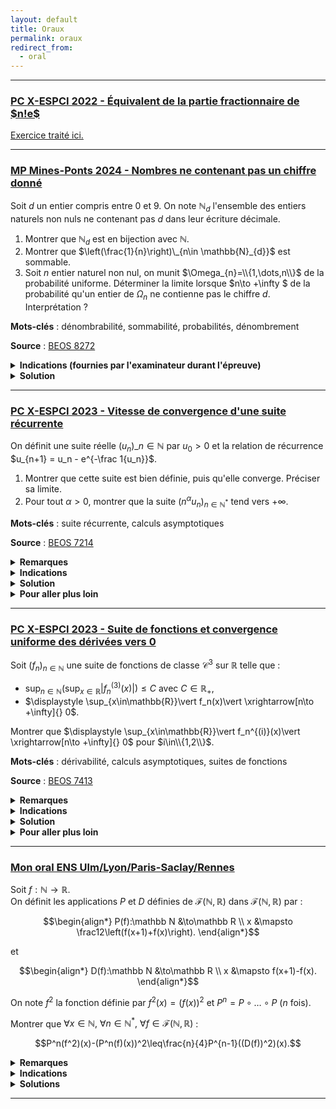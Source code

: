 ```yaml
---
layout: default
title: Oraux
permalink: oraux
redirect_from:
  - oral
---
```


---

<h3 id="beos-6933-2">
  <a href="#beos-6933-2" class="header">
  PC X-ESPCI 2022 - Équivalent de la partie fractionnaire de $n!e$</a>
</h3>

[Exercice traité ici.](calculs-asymptotiques#equivalent-partie-fractionnaire-n-e)

---

<h3 id="beos-8272">
  <a href="#beos-8272" class="header">
  MP Mines-Ponts 2024 - Nombres ne contenant pas un chiffre donné</a>
</h3>

Soit $d$ un entier compris entre 0 et 9. On note $\mathbb{N}_{d}$ l'ensemble des entiers naturels non nuls ne contenant pas $d$ dans leur écriture décimale.

1. Montrer que $\mathbb{N}_{d}$ est en bijection avec $\mathbb{N}$.
2. Montrer que $\left(\frac{1}{n}\right)\_{n\in \mathbb{N}_{d}}$ est sommable.
3. Soit $n$ entier naturel non nul, on munit $\Omega_{n}=\\{1,\dots,n\\}$ de la probabilité uniforme. Déterminer la limite lorsque $n\to +\infty $ de la probabilité qu'un entier de $\Omega_{n}$ ne contienne pas le chiffre $d$. Interprétation ?

**Mots-clés** : dénombrabilité, sommabilité, probabilités, dénombrement

**Source** : <a href="https://beos.prepas.org/sujet.php?id=8272" target="_blank">BEOS 8272</a>

<details>
  <summary><b>Indications (fournies par l'examinateur durant l'épreuve)</b></summary>
    <ol>
      <li>Penser à la dénombrabilité.</li>
      <li>Trouver une partition bien choisie de $\mathbb{N}_{d}$.</li>
      <li>Raisonner en termes de cardinalités.</li>
    </ol>
</details>

<details>
  <summary><b>Solution</b></summary>
    <ol>
      <li>
        $\mathbb{N}_{d}$ est clairement une partie infinie de $\mathbb{N}$, donc $\mathbb{N}_{d}$ est dénombrable, i.e. en bijection avec $\mathbb{N}$.
      </li>
      <li>
        Soit $m\in\mathbb{N}^*$ et comptons (grossièrement) le nombre d'entiers de $\mathbb{N}_{d}$ à $m$ chiffres.<br>
        Pour chaque chiffre, on a au plus 9 choix (car on ne peut pas choisir $d$), donc il y a au plus $9^m$ entiers de $\mathbb{N}_{d}$ à $m$ chiffres.<br>
        <ol> Remarque : ce n'est pas exactement $9^m$ car un nombre ne peut pas commencer par un 0, mais on peut négliger ce détail puisque $9^m$ est une majoration suffisante pour conclure par la suite. Le nombre exact est $9^m$ pour $\mathbb{N}_{0}$ et $8\times 9^{m-1}$ pour les $\mathbb{N}_{d}$ avec $d\neq 0$.</ol>
        D'après le théorème de sommation par paquets pour des réels positifs, on a :
        $$\begin{align*}
        \sum_{n\in\mathbb{N}_{d}}\frac{1}{n}&=\sum_{m=1}^{+\infty}\left(\sum_{\substack{n\in\mathbb{N}_{d}\\10^{m-1}\leq n<10^m}}\frac{1}{n}\right)\leq\sum_{m=1}^{+\infty}\left(\sum_{\substack{n\in\mathbb{N}_{d}\\10^{m-1}\leq n<10^m}}\frac{1}{10^{m-1}}\right)\\
        &\leq\sum_{m=1}^{+\infty}\left(\frac{9^m}{10^{m-1}}\right)=10\sum_{m=1}^{+\infty}\left(\frac{9}{10}\right)^m=10\frac{9/10}{1-9/10}=90\\
        &<+\infty.
        \end{align*}$$
        Donc la famille $\displaystyle \left(\frac{1}{n}\right)_{n\in \mathbb{N}_{d}}$ est sommable.
      </li>
      <li>
        Soit $n\in\mathbb{N}^*$ et $m$ le nombre de chiffres de $n$ (remarque : $m=\lfloor\log_{10}(n)\rfloor+1$).<br>
        Notons $A_k$ l'ensemble des entiers de $\mathbb{N}_{d}$ à $k$ chiffres, i.e. $A_k=\mathbb{N}_{d}\cap\{10^{k-1},\dots,10^k-1\}$.<br>
        Ainsi, on a
        $$\displaystyle \Omega_n = \mathbb{N}_{d}\cap \{1,\dots,n\}\subseteq \mathbb{N}_{d}\cap\{1,\dots,10^{m}-1\}=\mathbb{N}_{d}\cap\bigsqcup_{k=1}^{m}\{10^{k-1},\dots,10^k-1\}=\bigsqcup_{k=1}^{m}A_k.$$
        Donc $\displaystyle \operatorname{Card}(\Omega_n)\leq\sum_{k=1}^{m}\operatorname{Card}(A_k)\leq\sum_{k=1}^{m}9^k=9\frac{9^m-1}{9-1}\leq 9^{m+1}$.<br>
        Ainsi, $\displaystyle 0\leq \mathbb{P}(\Omega_n) = \frac{\operatorname{Card}(\Omega_n)}{n}\leq\frac{9^{m+1}}{n}\leq\frac{9^{m+1}}{10^{m-1}}=90\left(\frac{9}{10}\right)^m\xrightarrow[n\to +\infty]{}0$ (car $m\to+\infty$ lorsque $n\to +\infty$).<br><br>
        L'interprétation est que la "probabilité" qu'un entier naturel non nul ne contienne pas le chiffre $d$ est nul.
      </li>
    </ol>
</details>

---

<h3 id="beos-7214-1">
  <a href="#beos-7214-1" class="header">
  PC X-ESPCI 2023 - Vitesse de convergence d'une suite récurrente</a>
</h3>

On définit une suite réelle $(u_n)\_{n \in \mathbb{N}}$ par $u_0 > 0$ et la relation de récurrence $u_{n+1} = u_n - e^{-\frac 1{u_n}}$.

1. Montrer que cette suite est bien définie, puis qu'elle converge. Préciser sa limite.
2. Pour tout $\alpha > 0$, montrer que la suite $(n^{\alpha} u_n)_{n \in \mathbb{N}^*}$ tend vers $+\infty$.

**Mots-clés** : suite récurrente, calculs asymptotiques

**Source** : <a href="https://beos.prepas.org/sujet.php?id=7214" target="_blank">BEOS 7214</a>

<details>
  <summary><b>Remarques</b></summary>
    Ce résultat découle du résultat plus général traité dans <a href="calculs-asymptotiques#vitesse-de-convergence-suite-recurrente">cet exercice</a>.
</details>

<details>
  <summary><b>Indications</b></summary>
    <ol>
      <li>Écrire $u_{n+1} = f(u_n)$ et étudier $f$.</li>
      <li>Montrer qu'il s'agit d'obtenir $\displaystyle \frac{1}{u_n^{1/\alpha}} = o(n)$.<br>
      Montrer que $\displaystyle \frac{1}{u_{n+1}^{1/\alpha}} = \frac{1}{u_n^{1/\alpha}} + o(u_n^{\beta-1/\alpha})$ pour tout $\beta > 0$.</li>
    </ol>
</details>

<details>
  <summary><b>Solution</b></summary>
    <ol>
      <li>
        <u>Bonne définition de la suite :</u><br>
        Posons $f(x) = x - e^{-\frac 1{x}}$ définie sur $\mathbb{R}_+^*$.<br>
        Soit $x > 0$. On a
        $$\begin{align*}
        f(x) > 0 &\iff x > e^{-\frac 1{x}}\\
        &\iff \ln(x) > -\frac 1{x}\\
        &\iff -\ln(x) < \frac 1{x}\\
        &\iff \ln\left(\frac 1x\right) < \frac 1x.
        \end{align*}$$
        Or, l'inégalité $\ln(y) \leq y-1 < y$ est vérifiée pour tout $y > 0$, donc $\ln\left(\frac 1x\right) < \frac 1x$ pour tout $x > 0$.<br>
        Ainsi, $u_{n+1} = f(u_n)$ est bien définie pour tout $n\in\mathbb{N}$ car $u_0 > 0$ et $\ f(x) > 0$ pour tout $x > 0$.<br><br>
        <u>Convergence de la suite et limite :</u><br>
        On a $u_{n+1} - u_n = -e^{-\frac 1{u_n}} < 0$, donc $(u_n)$ est (strictement) décroissante.<br>
        Ainsi, la suite $(u_n)$ est décroissante et minorée par $0$, donc elle converge vers une limite $\ell\geq 0$.<br>
        On remarque que $\ f$ est continue sur $\mathbb{R}_+^*$ et est prolongeable par continuité en $0$ en posant $f(0) = 0$.<br>
        Par continuité de $\ f$ (sur $\mathbb R$), on a $\ell = f(\ell)$. Or, $f(x) < x$ pour tout $x > 0$, donc $\ell = 0$.<br>
        Donc $u_n \underset{n\to+\infty}{\longrightarrow} 0$.
      </li>
      <li>
        Soit $\alpha > 0$. On a l'équivalence suivante (avec $u_n > 0$) :
        $$\begin{align*}
        n^{\alpha}u_n \xrightarrow[n\to +\infty]{} +\infty &\iff \frac{1}{n^{\alpha}u_n} \xrightarrow[n\to +\infty]{} 0\\
        &\iff \frac{1}{n u_n^{1/\alpha}} \xrightarrow[n\to +\infty]{} 0\\
        &\iff \frac{1}{n u_n^{1/\alpha}} = o(1)\\
        &\iff \frac{1}{u_n^{1/\alpha}} = o(n).
        \end{align*}$$
        Nous allons démontrer cette dernière affirmation. Faisons un développement asymptotique :
        $$\begin{align*}
        \frac{1}{u_{n+1}^{1/\alpha}} &= \frac{1}{\left(u_n - e^{-\frac 1{u_n}}\right)^{1/\alpha}}\\
        &= \frac{1}{u_n^{1/\alpha}}\left(1 - \frac{1}{u_n}e^{-\frac 1{u_n}}\right)^{-1/\alpha}\\
        &= \frac{1}{u_n^{1/\alpha}}\left(1 + o(u_n^{\beta})\right)^{-1/\alpha}  \qquad \text{pour tout } \beta > 0\ (\text{croissances comparées})\\
        &=\frac{1}{u_n^{1/\alpha}} + o(u_n^{\beta-1/\alpha}).
        \end{align*}$$
        En choisissant $\beta = 1/\alpha$, on a $\displaystyle \frac{1}{u_{n+1}^{1/\alpha}} - \frac{1}{u_n^{1/\alpha}} = o(1)$, donc par télescopage :
        $$\frac{1}{u_n^{1/\alpha}} = \frac{1}{u_0^{1/\alpha}} + o(n) = o(n).$$
        Ce qui conclut la démonstration.
      </li>
    </ol>
</details>

<details>
  <summary><b>Pour aller plus loin</b></summary>
    <ul>
      <li>
        <a href="calculs-asymptotiques#vitesse-de-convergence-suite-recurrente">Vitesse de convergence d'une suite récurrente</a>
      </li>
    </ul>
</details>

---

<h3 id="beos-7413">
  <a href="#beos-7413" class="header">
  PC X-ESPCI 2023 - Suite de fonctions et convergence uniforme des dérivées vers 0</a>
</h3>

Soit $(f_n)_{n\in\mathbb{N}}$ une suite de fonctions de classe $\mathcal{C}^3$ sur $\mathbb{R}$ telle que :
- $\displaystyle \sup_{n\in\mathbb{N}}\left(\sup_{x\in\mathbb{R}}\vert f_n^{(3)}(x)\vert\right) \leq C$ avec $C\in\mathbb{R}_+$,
- $\displaystyle \sup_{x\in\mathbb{R}}\vert f_n(x)\vert \xrightarrow[n\to +\infty]{} 0$.

Montrer que $\displaystyle \sup_{x\in\mathbb{R}}\vert f_n^{(i)}(x)\vert \xrightarrow[n\to +\infty]{} 0$ pour $i\in\\{1,2\\}$.

**Mots-clés** : dérivabilité, calculs asymptotiques, suites de fonctions

**Source** : <a href="https://beos.prepas.org/sujet.php?id=7413" target="_blank">BEOS 7413</a>

<details>
  <summary><b>Remarques</b></summary>
    L'<a href="https://en.wikipedia.org/wiki/Landau–Kolmogorov_inequality" target="_blank">inégalité de Landau-Kolmogorov</a> permet de résoudre rapidement ce problème.<br>
    Elle stipule que si $\ f$ est de classe $\mathcal{C}^p(T,\mathbb{R})$ avec $T\subseteq\mathbb{R}$, alors, en notant $\displaystyle \Vert f\Vert_{\infty} = \sup_{x\in T}\vert f(x)\vert$ ($\in\mathbb{R}_+\cup\{+\infty\}$ a priori), on a l'inégalité suivante pour tout $1\leq k < p$ :
    $$\Vert f^{(k)}\Vert_{\infty} \leq C(p,k,T) \cdot \Vert f\Vert^{1-k/p}_{\infty} \cdot \Vert f^{(p)}\Vert^{k/p}_{\infty} \quad\text{avec}\quad C(p,k,T)\in\mathbb{R}_+.$$
    Ainsi, dans le cadre du problème, on a
    $$\Vert f_n'\Vert_{\infty} \leq C(3,1,\mathbb{R}) \cdot \Vert f_n\Vert^{2/3}_{\infty} \cdot \Vert f_n^{(3)}\Vert^{1/3}_{\infty}\leq C(3,1,\mathbb{R}) \cdot C^{1/3} \cdot \Vert f_n\Vert^{2/3}_{\infty} \xrightarrow[n\to +\infty]{}0 \quad\text{et}$$
    $$\Vert f_n''\Vert_{\infty} \leq C(3,2,\mathbb{R}) \cdot \Vert f_n\Vert^{1/3}_{\infty} \cdot \Vert f_n^{(3)}\Vert^{2/3}_{\infty}\leq C(3,2,\mathbb{R}) \cdot C^{2/3} \cdot \Vert f_n\Vert^{1/3}_{\infty} \xrightarrow[n\to +\infty]{}0.$$
</details>

<details>
  <summary><b>Indications</b></summary>
    On note $\displaystyle\Vert f\Vert_{\infty} = \sup_{x\in\mathbb{R}}\vert f(x)\vert \in\mathbb{R}_+\cup\{+\infty\}$.<br>
    Lemme : montrer que $\Vert f'\Vert_{\infty} \leq 2\sqrt{\Vert f\Vert_{\infty}\Vert f''\Vert_{\infty}}$ pour toute fonction $f$ de classe $\mathcal{C}^2$ sur $\mathbb{R}$ (cf. <a href="derivabilite#fonctions-a-derivees-bornees-2">cet exercice</a>).
</details>

<details>
  <summary><b>Solution</b></summary>
    On note $\displaystyle\Vert f\Vert_{\infty} = \sup_{x\in\mathbb{R}}\vert f(x)\vert \in\mathbb{R}_+\cup\{+\infty\}$.<br>
    Lemme : $\Vert f'\Vert_{\infty} \leq 2\sqrt{\Vert f\Vert_{\infty}\Vert f''\Vert_{\infty}}$ pour toute fonction $f$ de classe $\mathcal{C}^2$ sur $\mathbb{R}$ (cf. <a href="derivabilite#fonctions-a-derivees-bornees-2">cet exercice</a>).<br>
    Cela découle de la formule de Taylor-Lagrange. Pour $x\in\mathbb R$, pour tout réel $y\neq x$, il existe $c\in\,]x,y[$ tel que
    $$f(y) = f(x) + f'(x)(y-x) + \frac12\ f''(c)\cdot(y-x)^2.$$
    Donc, en posant $h = |y-x| > 0$, on a
    $$|f'(x)| = \left|\frac{f(y) - f(x)}{y-x} - \frac12 f''(c)\cdot(y-x)\right|\leq \frac{2\Vert f\Vert_{\infty}}{h} + \frac{\Vert f''\Vert_{\infty}h}{2}.$$
    En étudiant la fonction $\displaystyle g(h) = \frac{2\Vert f\Vert_{\infty}}{h} + \frac{\Vert f''\Vert_{\infty}h}{2}$ (en dérivant par exemple), on trouve que le minimum est atteint en $\displaystyle h = 2\sqrt{\frac{\Vert f\Vert_{\infty}}{\Vert f''\Vert_{\infty}}}$, et que $\displaystyle g(h) = 2\sqrt{\Vert f\Vert_{\infty}\Vert f''\Vert_{\infty}}$.
    D'où
    $$\Vert f'\Vert_{\infty} \leq 2\sqrt{\Vert f\Vert_{\infty}\Vert f''\Vert_{\infty}}.$$
    Reprenons le problème. En utilisant le lemme, on a
    $$\Vert f'\Vert_{\infty} \leq 2\sqrt{\Vert f\Vert_{\infty}\Vert f''\Vert_{\infty}} \leq 2\sqrt{\Vert f\Vert_{\infty}\cdot2\sqrt{\Vert f'\Vert_{\infty}\Vert f'''\Vert_{\infty}}} = 2^{3/2}\Vert f\Vert_{\infty}^{1/2}\Vert f'\Vert_{\infty}^{1/4}\Vert f'''\Vert_{\infty}^{1/4}.$$
    Donc, en utilisant les hypothèses du problème, on a
    $$\Vert f_n'\Vert_{\infty}^{3/4} \leq 2^{3/2}\Vert f_n\Vert_{\infty}^{1/2}\Vert f_n'''\Vert_{\infty}^{1/4} \leq 2^{3/2}C^{1/4}\Vert f_n\Vert_{\infty}^{1/2} \xrightarrow[n\to +\infty]{} 0.$$
    Donc $\Vert f_n'\Vert_{\infty} \xrightarrow[n\to +\infty]{} 0$. De même, on a
    $$\Vert f_n''\Vert_{\infty} \leq 2\sqrt{\Vert f_n'\Vert_{\infty}\Vert f_n'''\Vert_{\infty}} \leq 2C^{1/2}\sqrt{\Vert f_n'\Vert_{\infty}} \xrightarrow[n\to +\infty]{} 0.$$
    D'où le résultat :
    $$\sup_{x\in\mathbb{R}}\vert f_n^{(i)}(x)\vert = \Vert f_n^{(i)}\Vert_{\infty} \xrightarrow[n\to +\infty]{} 0 \quad\text{pour } i\in\{1,2\}.$$
</details>

<details>
  <summary><b>Pour aller plus loin</b></summary>
    <ul>
      <li>
				<a href="derivabilite#fonctions-a-derivees-bornees-2">Une fonction bornée à dérivée seconde bornée a une dérivée bornée</a>
      </li>
      <li>
				<a href="espaces-vectoriels-normes#fonctions-a-derivees-bornees">Fonctions à dérivées bornées (autour de l'inégalité de Landau–Kolmogorov)</a>
      </li>
    </ul>
</details>

---

<h3 id="mon-oral-ens-ulsr">
  <a href="#mon-oral-ens-ulsr" class="header">
  Mon oral ENS Ulm/Lyon/Paris-Saclay/Rennes</a>
</h3>

Soit $f:\mathbb N\to\mathbb R$.<br>
On définit les applications $P$ et $D$ définies de $\mathcal F(\mathbb N,\mathbb R)$ dans $\mathcal F(\mathbb N,\mathbb R)$ par :

$$\begin{align*}
P(f):\mathbb N &\to\mathbb R \\
 x &\mapsto \frac12\left(f(x+1)+f(x)\right).
\end{align*}$$

et

$$\begin{align*}
D(f):\mathbb N &\to\mathbb R \\
 x &\mapsto f(x+1)-f(x).
\end{align*}$$

On note $f^2$ la fonction définie par $f^2(x)=(f(x))^2$ et $P^n = P\circ\dots\circ P$ ($n$ fois).

Montrer que $\forall x\in\mathbb N,\ \forall n\in\mathbb N^*,\ \forall f\in\mathcal F(\mathbb N,\mathbb R)$ :

$$P^n(f^2)(x)-(P^n(f)(x))^2\leq\frac{n}{4}P^{n-1}((D(f))^2)(x).$$

<details>
  <summary><b>Remarques</b></summary>
    Deux ans de prépa pour ça... Le cours ne sert à rien, faut juste savoir faire des calculs et ne pas se tromper.
</details>

<details>
  <summary><b>Indications</b></summary>
  <details>
    <summary><u>Indication solution 1</u></summary>
      Procéder par récurrence sur $n$ (oui oui, c'est vraiment l'indication qu'on m'a donnée lors de l'oral).
    </details>
    <details>
    <summary><u>Indication solution 2</u></summary>
      Voir $P$ et $D$ comme des opérateurs linéaires.<br>
      En notant $T(f)(x)=f(x+1)$, on a $D=T-\operatorname{Id}$ et $P=\dfrac12(T+\operatorname{Id})$.
    </details>
</details>

<details>
  <summary><b>Solutions</b></summary>
    <details>
      <summary><u>Solution 1 : par récurrence</u></summary>
        On va démontrer l'inégalité par récurrence sur $n$.
        <details>
          <summary>Initialisation</summary>
            Pour $n=1$, on a :
            $$\begin{align*}
            P(f^2)(x)-(P(f)(x))^2&=\frac12\left(f(x+1)^2+f(x)^2\right)-\left(\frac12\left(f(x+1)+f(x)\right)\right)^2\\
            &=\frac14\left(f(x+1)-f(x)\right)^2\\
            &=\frac14(D(f)(x))^2\\
            &=\frac14P^0((D(f))^2)(x).
            \end{align*}$$
        </details>
        <details>
          <summary>Hérédité</summary>
            Supposons que pour un certain $n\in\mathbb N^*$, on ait :
            $$P^n(f^2)(x)-(P^n(f)(x))^2\leq\frac{n}{4}P^{n-1}((D(f))^2)(x).$$
            On a alors :
            $$\begin{align*}
            P^{n+1}&(f^2)(x)-(P^{n+1}(f)(x))^2=P\left(P^n(f^2)\right)(x)-\left(P\left(P^n(f)\right)(x)\right)^2\\
            &=\frac12\left(P^n(f^2)(x+1)+P^n(f^2)(x)\right)-\left(\frac12\left(P^n(f)(x+1)+P^n(f)(x)\right)\right)^2\\
            &=\frac14\left(2P^n(f^2)(x+1)+2P^n(f^2)(x)-(P^n(f)(x+1))^2-2P^n(f)(x+1)P^n(f)(x)-(P^n(f)(x))^2\right)\\
            &=\frac14\Big(2P^n(f^2)(x+1)+2P^n(f^2)(x)-2(P^n(f)(x+1))^2-2(P^n(f)(x))^2\\
            &\quad +(P^n(f)(x+1))^2-2P^n(f)(x+1)P^n(f)(x)+(P^n(f)(x))^2\Big)\\
            &=\frac12\left(P^n(f^2)(x+1)-(P^n(f)(x+1))^2+P^n(f^2)(x)-(P^n(f)(x))^2\right)\\
            &\quad +\left(\frac12\left(P^n(f)(x+1)-P^n(f)(x)\right)\right)^2\\
            &\leq\frac12\frac{n}{4}\left(P^{n-1}((D(f))^2)(x+1)+P^{n-1}((D(f))^2)(x)\right)\\
            &\quad +\left(\frac12\left(P^n(f)(x+1)-P^n(f)(x)\right)\right)^2\qquad\qquad \text{(par hypothèse de récurrence)}\\
            &=\frac{n}{4}P^n((D(f))^2)(x)+\frac14\left(D(P^n(f))\right)^2(x)\\
            &\leq\frac{n}{4}P^n((D(f))^2)(x)+\frac14P^n((D(f))^2)(x) \qquad\qquad \text{($*$)}\\
            &=\frac{n+1}{4}P^n((D(f))^2)(x).
            \end{align*}$$
            D'où l'hérédité, sous réserve de justifier l'inégalité $(*)$ :
            $$\displaystyle\left(D(P^n(f))\right)^2(x)\leq P^n((D(f))^2)(x).$$
            On procède à nouveau par récurrence sur $n$.
            <details>
              <summary>Lemme</summary>
              $$\forall a,b,c\in\mathbb R,\ (a-c)^2\leq 2(a-b)^2+2(b-c)^2.$$
              Preuve :
              $$\begin{align*}
              (a-c)^2\leq 2(a-b)^2+2(b-c)^2 &\Longleftrightarrow a^2-2ac+c^2\leq 2a^2-4ab+2b^2+2b^2-4bc+2c^2\\
              &\Longleftrightarrow 0\leq a^2-4ab+4b^2-4bc+c^2+2ac\\
              &\Longleftrightarrow 0\leq (a-2b+c)^2.
              \end{align*}$$
            </details>
            <details>
              <summary>Initialisation</summary>
                Pour $n=1$, on a :
                $$\begin{align*}
                \left(D(P(f))\right)^2(x)&=\left(P(f)(x+1)-P(f)(x)\right)^2\\
                &=\left(\frac12\left(f(x+2)+f(x+1)\right)-\frac12\left(f(x+1)+f(x)\right)\right)^2\\
                &=\frac14\left(f(x+2)-f(x)\right)^2
                \end{align*}$$
                et
                $$\begin{align*}
                P((D(f))^2)(x)&=\frac12\left((D(f)(x+1))^2+(D(f)(x))^2\right)\\
                &=\frac12\left((f(x+2)-f(x+1))^2+(f(x+1)-f(x))^2\right).
                \end{align*}$$
                On a alors, en utilisant le lemme avec $a=f(x)+2, b=f(x+1)$ et $c=f(x+2)$ :
                $$\left(D(P(f))\right)^2(x)=\frac14\left(f(x+2)-f(x)\right)^2\leq\frac12\left((f(x+2)-f(x+1))^2+(f(x+1)-f(x))^2\right)=P((D(f))^2)(x).$$
            </details>
            <details>
              <summary>Hérédité</summary>
                Supposons que pour un certain $n\in\mathbb N^*$, on ait :
                $$\left(D(P^n(f))\right)^2(x)\leq P^n((D(f))^2)(x).$$
                On a alors :
                $$\begin{align*}
                &\left(D(P^{n+1}(f))\right)^2(x)=\left(P^{n+1}(f)(x+1)-P^{n+1}(f)(x)\right)^2\\
                &=\left(P(P^n(f))(x+1)-P(P^n(f))(x)\right)^2\\
                &=\left(\frac12\left(P^n(f)(x+2)+P^n(f)(x+1)\right)-\frac12\left(P^n(f)(x+1)+P^n(f)(x)\right)\right)^2\\
                &=\frac14\left(P^n(f)(x+2)-P^n(f)(x)\right)^2\\
                &\leq\frac12\left(P^n(f)(x+2)-P^n(f)(x+1)\right)^2+\frac12\left(P^n(f)(x+1)-P^n(f)(x)\right)^2 \qquad \text{(par le lemme)}\\
                &=\frac12\left(D(P^n(f))\right)^2(x+1)+\frac12\left(D(P^n(f))\right)^2(x)\\
                &\leq\frac12P^n((D(f))^2)(x+1)+\frac12P^n((D(f))^2)(x)\qquad\qquad \text{(par hypothèse de récurrence)}\\
                &=P^{n+1}((D(f))^2)(x).
                \end{align*}$$
                D'où le résultat.
            </details>
            Par récurrence, on a donc bien :
            $$\forall x\in\mathbb N,\ \forall n\in\mathbb N^*,\ \forall f\in\mathcal F(\mathbb N,\mathbb R),\ P^n(f^2)(x)-(P^n(f)(x))^2\leq\frac{n}{4}P^{n-1}((D(f))^2)(x).$$
        </details>
    </details>
    <details>
      <summary><u>Solution 2 : avec les opérateurs</u></summary>
        En remarquant que $P$ et $D$ sont des opérateurs linéaires dans l'espace vectoriel des suites réelles, cela nous incite à raisonner avec les opérateurs. Cela simplifie grandement les calculs et la preuve est plus élégante, notamment car elle n'utilise pas la récurrence.
        <details>
          <summary>Notations préliminaires</summary>
            On pose $E=\mathcal F(\mathbb N,\mathbb R)$ (on peut le voir comme l'espace vectoriel des suites réelles).<br>
            $(E,+,\times)$ est un anneau commutatif où $f\times g$ est défini par $(f\times g)(x)=f(x)g(x)$.<br>
            $(\mathcal F(E,E),+,\times)$ est un anneau commutatif où $\times$ est défini par $(A\times B)(f)=A(f)\times B(f)$.<br>
            $(\mathcal F(E,E),\circ)$ est un monoïde où $\circ$ est la composition d'applications.<br>
            $(\mathcal F(E,E),\leq)$ est un ensemble ordonné où $\leq$ est défini par
            $$A\leq B\Longleftrightarrow\forall f\in E,\ A(f)\leq B(f)\Longleftrightarrow \forall f\in E,\ \forall x\in\mathbb N,\ A(f)(x)\leq B(f)(x).$$
            On note $T,I,C\in\mathcal F(E,E)$ les opérateurs définis par :
            $$\begin{align*}
            T(f):\mathbb N &\to\mathbb R \\
            x &\mapsto f(x+1),\\
            I(f):\mathbb N &\to\mathbb R \\
            x &\mapsto f(x),\\
            C(f):\mathbb N &\to\mathbb R \\
            x &\mapsto (f(x))^2.
            \end{align*}$$
            Ici, $T$ est l'opération de translation, $I$ est l'opération d'identité et $C$ est l'opération de mise au carré.<br>
            On a $\displaystyle P=\frac12(I+T)$ et $D=T-I$ (ce sont des opérateurs linéaires) et $C=I\times I$.<br>
        </details>
        <details>
          <summary>Réécriture de l'inégalité</summary>
            On note, pour $F\in\mathcal F(E,E)$ et $n\in\mathbb N^*$, $F^n$ l'application $F\circ\cdots\circ F$ ($n$ fois).<br>
            L'inégalité à démontrer
            $$\forall x\in\mathbb N,\ \forall n\in\mathbb N^*,\ \forall f\in\mathcal F(\mathbb N,\mathbb R),\ P^n(f^2)(x)-(P^n(f)(x))^2\leq\frac{n}{4}P^{n-1}((D(f))^2)(x)$$
            s'écrit donc
            $$P^n\circ C - C\circ P^n\leq\frac{n}{4}P^{n-1}\circ C\circ D.$$
            On peut simplifier davantage avec le commutateur défini dans $\mathcal F(E,E)$ par $[A,B]=A\circ B-B\circ A$ :
            $$[P^n,C]\leq\frac{n}{4}P^{n-1}\circ C\circ D.$$
        </details>
        <details>
          <summary>Démonstration</summary>
            Pour rendre les calculs plus clairs, l'exposant $n$ désignera le $n$-ième itéré de la composition (vu dans $(\mathcal F(E,E),\circ)$) et l'exposant $2$ désignera la mise au carré (dans l'anneau commutatif $(\mathcal F(E,E),+,\times)$).<br>
            Ainsi, ici, $C=I\times I=I^2$.<br><br>
            On utilise les résultats suivants, vrais pour $A,B\in\mathcal F(E,E)$ :
            <ol>
              <li>
                $T\circ (A\times B)=(T\circ A)\times (T\circ B)$
              </li>
              <li>
                $P\circ D = D\circ P\quad$ ($P=\frac12(T+I)$ et $D=T-I$ commutent)
              </li>
              <li>
                $2(A^2+B^2)-(A+B)^2=(A-B)^2$
              </li>
              <li>
                $C\circ A = A^2 \geq 0$
              </li>
              <li>
                $A\geq 0 \Rightarrow P\circ A \geq 0$
              </li>
            </ol>
          <details>
            <summary>Étape 1 : $[P,C]$</summary>
              $$\begin{align*}
              [P,C]&=P\circ C-C\circ P\\
              &=\left(\frac12(T+I)\right)\circ I^2-C\circ\left(\frac12(T+I)\right)\\
              &=\frac12(T^2+I^2)-\left(\frac12(T+I)\right)^2 \quad \text{(par 1.)}\\
              &=\frac14(T-I)^2 \quad \text{(par 3.)}\\
              &=\frac14D^2\\
              &=\frac14C\circ D.
              \end{align*}$$
              On obtient une relation intéressante : $\displaystyle [P,C]=\dfrac14C\circ D$.<br>
              Cette relation montre aussi le cas $n=1$ de l'inégalité à démontrer.
          </details>
          <details>
            <summary>Étape 2 : $[P^n,C]$</summary>
              Soit $n\in\mathbb N^*$.
              $$\begin{align*}
              [P^{n},C]&=P^{n}\circ C-C\circ P^{n}\\
              &=\sum_{k=0}^{n-1}\left(P^{k+1}\circ C\circ P^{n-1-k}-P^{k}\circ C\circ P^{n-k}\right) \qquad \text{(téléscopage)}\\
              &=\sum_{k=0}^{n-1}P^k \circ \left(P\circ C - C\circ P\right) \circ P^{n-1-k}\\
              &=\sum_{k=0}^{n-1}P^k \circ [P,C] \circ P^{n-1-k}\\
              &=\frac14\sum_{k=0}^{n-1}P^k \circ C\circ D \circ P^{n-1-k} \qquad \text{(par l'étape 1 : $[P,C]=\dfrac14C\circ D$)}\\
              &\leq \frac14\sum_{k=0}^{n-1}P^{n-1}\circ C\circ D \qquad \text{($*$) (c'est ce qu'on aimerait avoir)}\\
              &=\frac{n}{4}P^{n-1}\circ C\circ D.
              \end{align*}$$
              Il reste à montrer ($*$) : pour tout $k\in\{0,\ldots,n-1\}$, on a $P^k\circ C\circ D \circ P^{n-1-k}\leq P^{n-1}\circ C\circ D$.<br>
              Il suffit de démontrer la chaîne d'inégalités suivante :
              $$C\circ D \circ P^{n-1}\leq P\circ C\circ D \circ P^{n-2-k} \leq \cdots \leq P^{n-1}\circ C\circ D,$$
              i.e. pour tout $k\in\{0,\ldots,n-2\}$ :
              $$\begin{align*}
              &P^k \circ C\circ D \circ P^{n-1-k}\leq P^{k+1}\circ C\circ D \circ P^{n-2-k}\\
              &\Longleftrightarrow P^k\circ (C\circ D \circ P)\circ P^{n-2-k}\leq P^k\circ (P\circ C\circ D)\circ P^{n-2-k}\\
              &\Longleftrightarrow P^k \circ [P,C\circ D] \circ P^{n-2-k}\geq 0.
              \end{align*}$$
          </details>
          <details>
            <summary>Étape 3 : $[P,C\circ D]$</summary>
            $$\begin{align*}
            [P, C \circ D] &= P \circ C \circ D - C \circ D \circ P\\
            &= P \circ D^2 - (D \circ P)^2 \qquad \text{(par associativité de $\circ$)}\\
            &= P \circ D^2 - (P \circ D)^2 \qquad \text{(par 2.)}\\
            &= \frac{1}{2} (T+I) \circ D^2 - \left(\frac{1}{2} (T+I) \circ D\right)^2\\
            &= \frac{1}{2} ((T \circ D)^2 + D^2) - \left(\frac{1}{2} (T \circ D + D)\right)^2 \qquad \text{(par 1.)}\\
            &= \frac{1}{4} (T \circ D - D)^2 \qquad \text{(par 3.)}\\
            &= \frac{1}{4} ((T-I) \circ D)^2\\
            &= \frac{1}{4} C \circ D \circ D.
            \end{align*}$$
            On a alors
            $$P^k \circ [P,C\circ D] \circ P^{n-2-k} = \frac{1}{4} P^k \circ C \circ D \circ D \circ P^{n-2-k}.$$
            D'après les résultats 4. et 5. on a $P^k\circ C\circ (D \circ D \circ P^{n-2-k})\geq 0$, donc $P^k \circ [P,C\circ D] \circ P^{n-2-k}\geq 0$.<br>
            D'où $(*)$ (étape 2) et donc l'inégalité voulue :
            $$[P^n,C]\leq\frac{n}{4}P^{n-1}\circ C\circ D.$$
          </details>
          <details>
            <summary>Étape 4 : Résumé et conclusion</summary>
            Avec les opérateurs précédemment définis, l'inégalité à démontrer est équivalente à :
            $$[P^n,C]\leq\frac{n}{4}P^{n-1}\circ C\circ D.$$
            On calcule alors :<br>
            <li>
              $[P,C]=\dfrac14C\circ D$.
            </li>
            <li>
            $\displaystyle[P^{n},C]=\sum_{k=0}^{n-1}P^k \circ [P,C] \circ P^{n-1-k}=\frac14\sum_{k=0}^{n-1}P^k \circ C\circ D \circ P^{n-1-k}$.
            </li>
            <li>
            Pour démontrer l'inégalité de l'énoncé, il suffit que $\displaystyle P^k \circ C\circ D \circ P^{n-1-k}\leq P^{n-1}\circ C\circ D$.<br>
            Pour cela, on montre l'inégalité suivante :
            $$P^k \circ C\circ D \circ P^{n-1-k}\leq P^{k+1}\circ C\circ D \circ P^{n-2-k} \Longleftrightarrow P^k \circ [P,C\circ D] \circ P^{n-2-k}\geq 0.$$
            </li>
            <li>
              $[P,C\circ D]=\dfrac14C \circ D \circ D$ et donc
              $$P^k \circ [P,C\circ D] \circ P^{n-2-k}=\frac{1}{4} P^k \circ C \circ D \circ D \circ P^{n-2-k}\geq 0.$$
            </li>
            Sans récurrence, on a démontré l'inégalité voulue.
          </details>
        </details>
    </details>
</details>

---
